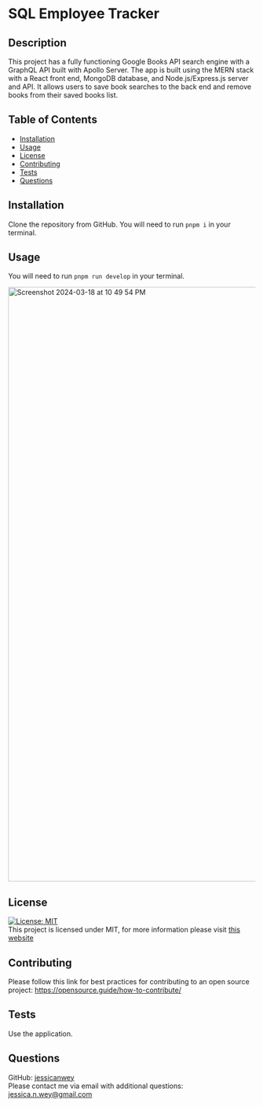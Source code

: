 # SQL Employee Tracker

  ## Description
This project has a fully functioning Google Books API search engine with a GraphQL API built with Apollo Server. The app is built using the MERN stack with a React front end, MongoDB database, and Node.js/Express.js server and API. It allows users to save book searches to the back end and remove books from their saved books list.
    
  ## Table of Contents
  * [Installation](#installation)
  * [Usage](#usage)
  * [License](#license)
  * [Contributing](#contributing)
  * [Tests](#tests)
  * [Questions](#questions)

  ## Installation
  Clone the repository from GitHub. You will need to run ``` pnpm i ``` in your terminal.

  ## Usage
You will need to run ``` pnpm run develop ``` in your terminal.

<img width="1209" alt="Screenshot 2024-03-18 at 10 49 54 PM" src="https://github.com/jessicanwey/mern_book_search_engine/assets/145372607/8dc6dcb9-8c51-4e57-b19d-cc3604bdcfda">


  ## License
[![License: MIT](https://img.shields.io/badge/License-MIT-yellow.svg)](https://opensource.org/licenses/MIT) <br>
This project is licensed under MIT, for more information please visit [this website](https://opensource.org/licenses/MIT)

  ## Contributing
  Please follow this link for best practices for contributing to an open source project:
  https://opensource.guide/how-to-contribute/

  ## Tests
  Use the application.

  ## Questions
  GitHub: [jessicanwey](https://github.com/jessicanwey)  
  Please contact me via email with additional questions: jessica.n.wey@gmail.com
